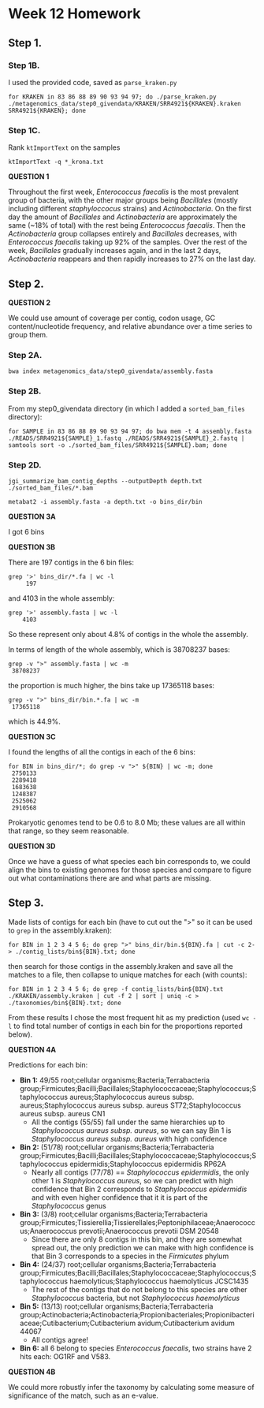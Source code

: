 # Week 12 Homework

## Step 1.

### Step 1B. 

I used the provided code, saved as ```parse_kraken.py```

```
for KRAKEN in 83 86 88 89 90 93 94 97; do ./parse_kraken.py ./metagenomics_data/step0_givendata/KRAKEN/SRR4921${KRAKEN}.kraken SRR4921${KRAKEN}; done
```

### Step 1C. 

Rank ```ktImportText``` on the samples

```
ktImportText -q *_krona.txt
```

**QUESTION 1**

Throughout the first week, _Enterococcus faecalis_ is the most prevalent group of bacteria, with the other major groups being _Bacillales_ (mostly including different _staphyloccocus_ strains) and _Actinobacteria_. On the first day the amount of _Bacillales_ and _Actinobacteria_ are approximately the same (~18% of total) with the rest being _Enterococcus faecalis_. Then the _Actinobacteria_ group collapses entirely and _Bacillales_ decreases, with _Enterococcus faecalis_ taking up 92% of the samples. Over the rest of the week, _Bacillales_ gradually increases again, and in the last 2 days, _Actinobacteria_ reappears and then rapidly increases to 27% on the last day.

## Step 2.

**QUESTION 2**

We could use amount of coverage per contig, codon usage, GC content/nucleotide frequency, and relative abundance over a time series to group them.

### Step 2A.

```
bwa index metagenomics_data/step0_givendata/assembly.fasta
```

### Step 2B.

From my step0_givendata directory (in which I added a ```sorted_bam_files``` directory): 

```
for SAMPLE in 83 86 88 89 90 93 94 97; do bwa mem -t 4 assembly.fasta ./READS/SRR4921${SAMPLE}_1.fastq ./READS/SRR4921${SAMPLE}_2.fastq | samtools sort -o ./sorted_bam_files/SRR4921${SAMPLE}.bam; done
```

### Step 2D.

```
jgi_summarize_bam_contig_depths --outputDepth depth.txt ./sorted_bam_files/*.bam

metabat2 -i assembly.fasta -a depth.txt -o bins_dir/bin

```

**QUESTION 3A**

I got 6 bins

**QUESTION 3B**

There are 197 contigs in the 6 bin files: 

```
grep '>' bins_dir/*.fa | wc -l
     197
```

and 4103 in the whole assembly: 

```
grep '>' assembly.fasta | wc -l
    4103
```	

So these represent only about 4.8% of contigs in the whole the assembly.

In terms of length of the whole assembly, which is 38708237 bases:
```
grep -v ">" assembly.fasta | wc -m
 38708237
```
the proportion is much higher, the bins take up 17365118 bases:

```
grep -v ">" bins_dir/bin.*.fa | wc -m
 17365118
```

which is 44.9%.

**QUESTION 3C**

I found the lengths of all the contigs in each of the 6 bins:
```
for BIN in bins_dir/*; do grep -v ">" ${BIN} | wc -m; done
 2750133
 2289418
 1683638
 1248387
 2525062
 2910568
 ```

Prokaryotic genomes tend to be 0.6 to 8.0 Mb; these values are all within that range, so they seem reasonable.

**QUESTION 3D**

Once we have a guess of what species each bin corresponds to, we could align the bins to existing genomes for those species and compare to figure out what contaminations there are and what parts are missing.

## Step 3. 

Made lists of contigs for each bin (have to cut out the ">" so it can be used to ```grep``` in the assembly.kraken):

```
for BIN in 1 2 3 4 5 6; do grep ">" bins_dir/bin.${BIN}.fa | cut -c 2- > ./contig_lists/bin${BIN}.txt; done
```
then search for those contigs in the assembly.kraken and save all the matches to a file, then collapse to unique matches for each (with counts):

```
for BIN in 1 2 3 4 5 6; do grep -f contig_lists/bin${BIN}.txt ./KRAKEN/assembly.kraken | cut -f 2 | sort | uniq -c > ./taxonomies/bin${BIN}.txt; done
```

From these results I chose the most frequent hit as my prediction (used ```wc -l``` to find total number of contigs in each bin for the proportions reported below).

**QUESTION 4A**

Predictions for each bin:

* **Bin 1:** 49/55 root;cellular organisms;Bacteria;Terrabacteria group;Firmicutes;Bacilli;Bacillales;Staphylococcaceae;Staphylococcus;Staphylococcus aureus;Staphylococcus aureus subsp. aureus;Staphylococcus aureus subsp. aureus ST72;Staphylococcus aureus subsp. aureus CN1
	* All the contigs (55/55) fall under the same hierarchies up to _Staphylococcus aureus subsp. aureus_, so we can say Bin 1 is _Staphylococcus aureus subsp. aureus_ with high confidence
* **Bin 2:** (51/78) root;cellular organisms;Bacteria;Terrabacteria group;Firmicutes;Bacilli;Bacillales;Staphylococcaceae;Staphylococcus;Staphylococcus epidermidis;Staphylococcus epidermidis RP62A
	* Nearly all contigs (77/78) == _Staphylococcus epidermidis_, the only other 1 is _Staphylococcus aureus_, so we can predict with high confidence that Bin 2 corresponds to _Staphylococcus epidermidis_ and with even higher confidence that it it is part of the _Staphylococcus_ genus
* **Bin 3:** (3/8) root;cellular organisms;Bacteria;Terrabacteria group;Firmicutes;Tissierellia;Tissierellales;Peptoniphilaceae;Anaerococcus;Anaerococcus prevotii;Anaerococcus prevotii DSM 20548
	* Since there are only 8 contigs in this bin, and they are somewhat spread out, the only prediction we can make with high confidence is that Bin 3 corresponds to a species in the _Firmicutes_ phylum
* **Bin 4:** (24/37) root;cellular organisms;Bacteria;Terrabacteria group;Firmicutes;Bacilli;Bacillales;Staphylococcaceae;Staphylococcus;Staphylococcus haemolyticus;Staphylococcus haemolyticus JCSC1435
	* The rest of the contigs that do not belong to this species are other _Staphylococcus_ bacteria, but not _Staphylococcus haemolyticus_
* **Bin 5:** (13/13) root;cellular organisms;Bacteria;Terrabacteria group;Actinobacteria;Actinobacteria;Propionibacteriales;Propionibacteriaceae;Cutibacterium;Cutibacterium avidum;Cutibacterium avidum 44067
	* All contigs agree!
* **Bin 6:** all 6 belong to species _Enterococcus faecalis_, two strains have 2 hits each: OG1RF and V583.

**QUESTION 4B**

We could more robustly infer the taxonomy by calculating some measure of significance of the match, such as an e-value. 

